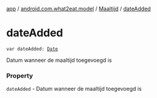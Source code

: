 [app](../../index.md) / [android.com.what2eat.model](../index.md) / [Maaltijd](index.md) / [dateAdded](./date-added.md)

# dateAdded

`var dateAdded: `[`Date`](http://docs.oracle.com/javase/6/docs/api/java/util/Date.html)

Datum wanneer de maaltijd toegevoegd is

### Property

`dateAdded` - Datum wanneer de maaltijd toegevoegd is